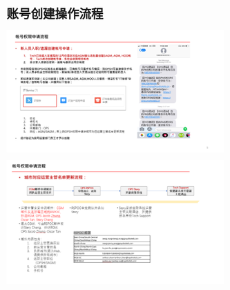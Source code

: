 # 账号创建操作流程

![](../../.gitbook/assets/image%20%28172%29.png)

   


![](../../.gitbook/assets/image%20%281%29.png)

  


  


  


  


  


